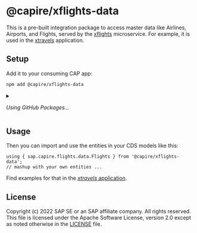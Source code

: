 # @capire/xflights-data

This is a pre-built integration package to access master data like Airlines, Airports, and Flights, served by the [xflights](https://github.com/capire/xflights) microservice. For example, it is used in the [xtravels](https://github.com/capire/xtravels) application.


## Setup

Add it to your consuming CAP app:

```sh
npm add @capire/xflights-data
```

<details>
<summary>

   _Using GitHub Packages..._

</summary>

  The samples are published to the [GitHub Packages](https://docs.github.com/packages) registry,
  which requires you to npm login once like that:

  ```sh
  npm login --scope=@capire --registry=https://npm.pkg.github.com
  ```

  As password you're using a Personal Access Token (classic) with `read:packages` scope.
  Read more about it in [Authenticating to GitHub Packages](https://docs.github.com/en/packages/working-with-a-github-packages-registry/working-with-the-npm-registry#authenticating-to-github-packages).

</details>


## Usage

Then you can import and use the entities in your CDS models like this:

```cds
using { sap.capire.flights.data.Flights } from '@capire/xflights-data';
// mashup with your own entities ...
```
Find examples for that in the [_xtravels_ application](https://github.com/capire/xtravels/blob/main/db/master-data.cds).


## License

Copyright (c) 2022 SAP SE or an SAP affiliate company. All rights reserved. This file is licensed under the Apache Software License, version 2.0 except as noted otherwise in the [LICENSE](LICENSE) file.
